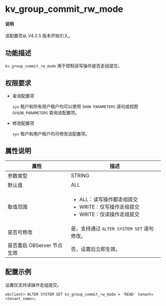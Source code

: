 # kv_group_commit_rw_mode

<main id="notice" type='explain'>
  <h4>说明</h4>
  <p>该配置项从 V4.2.5 版本开始引入。</p>
</main>

## 功能描述

`kv_group_commit_rw_mode` 用于控制读写操作是否走组提交。

## 权限要求

* 查询配置项

  `sys` 租户和所有用户租户均可以使用 `SHOW PARAMETERS` 语句或视图 `GV$OB_PARAMETERS` 查询该配置项。

* 修改配置项

  `sys` 租户和用户租户均可修改该配置项。

## 属性说明

|      **属性**    |   **描述**   |
|------------------|--------------|
| 参数类型             | STRING      |
| 默认值               | ALL       |
| 取值范围             | <ul><li>ALL：读写操作都走组提交 </li><li>WRITE：仅写操作走组提交 </li><li>WRITE：仅读操作走组提交 </li></ul>|
| 是否可修改           | 是，支持通过 `ALTER SYSTEM SET` 语句修改。|
| 是否重启 OBServer 节点生效 | 否，设置后立即生效。  |

## 配置示例

设置仅支持读操作走组提交。

```shell
obclient> ALTER SYSTEM SET kv_group_commit_rw_mode = 'READ' tenant=<tenant_name>;
```
